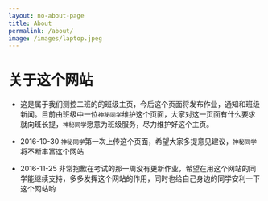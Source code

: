 ```yaml
---
layout: no-about-page
title: About
permalink: /about/
image: /images/laptop.jpeg
---
```

# 关于这个网站

* 这是属于我们测控二班的的班级主页，今后这个页面将发布作业，通知和班级新闻。目前由班级中一位`神秘同学`维护这个页面，大家对这一页面有什么要求就向班长提，`神秘同学`愿意为班级服务，尽力维护好这个主页。

* 2016-10-30 `神秘同学`第一次上传这个页面，希望大家多提意见建议，`神秘同学`将不断丰富这个网站

* 2016-11-25 非常抱歉在考试的那一周没有更新作业，希望在用这个网站的同学能继续支持，多多发挥这个网站的作用，同时也给自己身边的同学安利一下这个网站哟